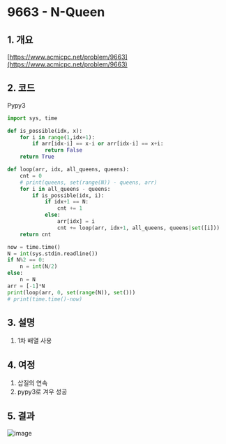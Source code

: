 # **9663 - N-Queen**

## **1. 개요**

[https://www.acmicpc.net/problem/9663](https://www.acmicpc.net/problem/9663)

## **2. 코드**

Pypy3

```python
import sys, time

def is_possible(idx, x):
    for i in range(1,idx+1):
        if arr[idx-i] == x-i or arr[idx-i] == x+i:
            return False
    return True

def loop(arr, idx, all_queens, queens):
    cnt = 0
    # print(queens, set(range(N)) - queens, arr)
    for i in all_queens - queens:
        if is_possible(idx, i):
            if idx+1 == N:
                cnt += 1
            else:
                arr[idx] = i
                cnt += loop(arr, idx+1, all_queens, queens|set([i]))
    return cnt

now = time.time()
N = int(sys.stdin.readline())
if N%2 == 0:
    n = int(N/2)
else:
    n = N
arr = [-1]*N
print(loop(arr, 0, set(range(N)), set()))
# print(time.time()-now)

```

## **3. 설명**

1. 1차 배열 사용

## **4. 여정**

1. 삽질의 연속
2. pypy3로 겨우 성공

## **5. 결과**
![image](https://user-images.githubusercontent.com/41278416/90012929-43b56300-dcdf-11ea-8b7c-06616c79532b.png)